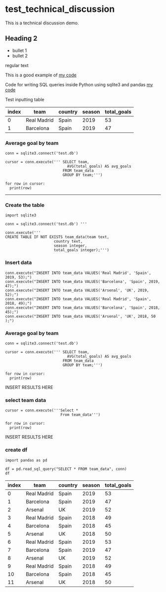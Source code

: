 # test_technical_discussion
This is a technical discussion demo.


## Heading 2

* bullet 1
* bullet 2

regular text

This is a good example of [my code](https://gist.github.com/robptrck/ff4b3b4bbdb1ff52dbc750a0e816)

Code for writing SQL queries inside Python using sqlite3 and pandas [my code](https://gist.github.com/robptrck/4aed3cef8c8b49e4f5454f78954c7597)

Test inputting table

|index|team|country|season|total\_goals|
|---|---|---|---|---|
|0|Real Madrid|Spain|2019|53|
|1|Barcelona|Spain|2019|47|

### Average goal by team
```
conn = sqlite3.connect('test.db')

cursor = conn.execute(''' SELECT team,
                            AVG(total_goals) AS avg_goals
                          FROM team_data
                          GROUP BY team;''')

for row in cursor:
  print(row)
```

---
### Create the table
```
import sqlite3

conn = sqlite3.connect('test.db') '''

conn.execute('''
CREATE TABLE IF NOT EXISTS team_data(team text, 
                      country text, 
                      season integer, 
                      total_goals integer);''')
```
### Insert data
```
conn.execute("INSERT INTO team_data VALUES('Real Madrid', 'Spain', 2019, 53);")
conn.execute("INSERT INTO team_data VALUES('Barcelona', 'Spain', 2019, 47);")
conn.execute("INSERT INTO team_data VALUES('Arsenal', 'UK', 2019, 52);")
conn.execute("INSERT INTO team_data VALUES('Real Madrid', 'Spain', 2018, 49);")
conn.execute("INSERT INTO team_data VALUES('Barcelona', 'Spain', 2018, 45);")
conn.execute("INSERT INTO team_data VALUES('Arsenal', 'UK', 2018, 50 );")
```
### Average goal by team
```
conn = sqlite3.connect('test.db')

cursor = conn.execute(''' SELECT team,
                            AVG(total_goals) AS avg_goals
                          FROM team_data
                          GROUP BY team;''')

for row in cursor:
  print(row)
```
INSERT RESULTS HERE


### select team data
```
cursor = conn.execute('''Select *
                         From team_data''')

for row in cursor:
  print(row)
```
INSERT RESULTS HERE


### create df
```
import pandas as pd

df = pd.read_sql_query("SELECT * FROM team_data", conn)
df
```
|index|team|country|season|total\_goals|
|---|---|---|---|---|
|0|Real Madrid|Spain|2019|53|
|1|Barcelona|Spain|2019|47|
|2|Arsenal|UK|2019|52|
|3|Real Madrid|Spain|2018|49|
|4|Barcelona|Spain|2018|45|
|5|Arsenal|UK|2018|50|
|6|Real Madrid|Spain|2019|53|
|7|Barcelona|Spain|2019|47|
|8|Arsenal|UK|2019|52|
|9|Real Madrid|Spain|2018|49|
|10|Barcelona|Spain|2018|45|
|11|Arsenal|UK|2018|50|
